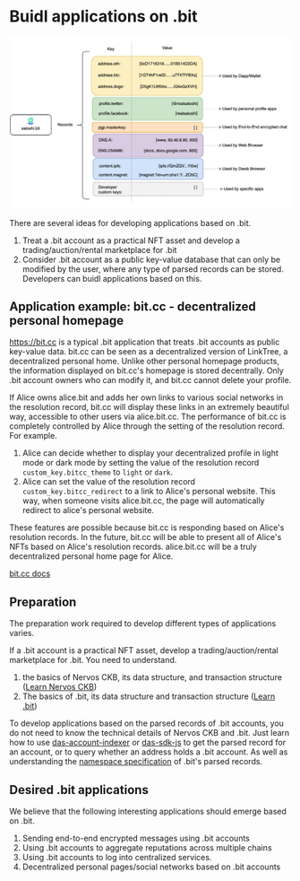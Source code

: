 # Buidl applications on .bit

<img src="./image-20210721120500021.png" alt=".bit Records" style="zoom:50%;" />

There are several ideas for developing applications based on .bit.

1. Treat a .bit account as a practical NFT asset and develop a trading/auction/rental marketplace for .bit
2. Consider .bit account as a public key-value database that can only be modified by the user, where any type of parsed records can be stored. Developers can buidl applications based on this.





## Application example: bit.cc - decentralized personal homepage

https://bit.cc is a typical .bit application that treats .bit accounts as public key-value data. bit.cc can be seen as a decentralized version of LinkTree, a decentralized personal home. Unlike other personal homepage products, the information displayed on bit.cc's homepage is stored decentrally. Only .bit account owners who can modify it, and bit.cc cannot delete your profile.



If Alice owns alice.bit and adds her own links to various social networks in the resolution record, bit.cc will display these links in an extremely beautiful way, accessible to other users via alice.bit.cc. The performance of bit.cc is completely controlled by Alice through the setting of the resolution record. For example.

1. Alice can decide whether to display your decentralized profile in light mode or dark mode by setting the value of the resolution record `custom_key.bitcc_theme` to `light` or `dark`.
2. Alice can set the value of the resolution record `custom_key.bitcc_redirect` to a link to Alice's personal website. This way, when someone visits alice.bit.cc, the page will automatically redirect to alice's personal website.



These features are possible because bit.cc is responding based on Alice's resolution records. In the future, bit.cc will be able to present all of Alice's NFTs based on Alice's resolution records. alice.bit.cc will be a truly decentralized personal home page for Alice.

[bit.cc docs](https://github.com/dotbitHQ/bit.cc)


## Preparation

The preparation work required to develop different types of applications varies.

If a .bit account is a practical NFT asset, develop a trading/auction/rental marketplace for .bit. You need to understand.

1. the basics of Nervos CKB, its data structure, and transaction structure ([Learn Nervos CKB](https://nervos.org))
2. The basics of .bit, its data structure and transaction structure ([Learn .bit](https://github.com/dotbitHQ/das-contracts))



To develop applications based on the parsed records of .bit accounts, you do not need to know the technical details of Nervos CKB and .bit. Just learn how to use [das-account-indexer](https://github.com/dotbitHQ/das_account_indexer) or [das-sdk-js](https://github.com/dotbitHQ/das-sdk-js) to get the parsed record for an account, or to query whether an address holds a .bit account. As well as understanding the [namespace specification](records-key-namespace.md) of .bit's parsed records.



## Desired .bit applications

We believe that the following interesting applications should emerge based on .bit.

1. Sending end-to-end encrypted messages using .bit accounts
2. Using .bit accounts to aggregate reputations across multiple chains
3. Using .bit accounts to log into centralized services. 
4. Decentralized personal pages/social networks based on .bit accounts